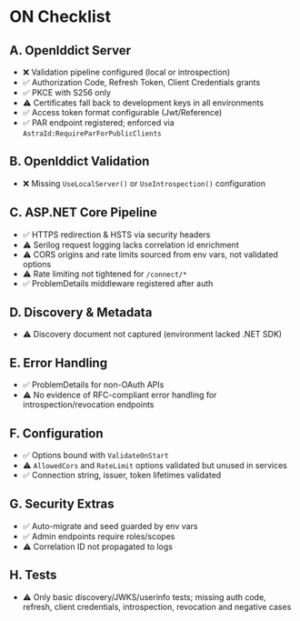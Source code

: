 # ON Checklist

## A. OpenIddict Server
- ❌ Validation pipeline configured (local or introspection)
- ✅ Authorization Code, Refresh Token, Client Credentials grants
- ✅ PKCE with S256 only
- ⚠ Certificates fall back to development keys in all environments
- ✅ Access token format configurable (Jwt/Reference)
- ✅ PAR endpoint registered; enforced via `AstraId:RequireParForPublicClients`

## B. OpenIddict Validation
- ❌ Missing `UseLocalServer()` or `UseIntrospection()` configuration

## C. ASP.NET Core Pipeline
- ✅ HTTPS redirection & HSTS via security headers
- ⚠ Serilog request logging lacks correlation id enrichment
- ⚠ CORS origins and rate limits sourced from env vars, not validated options
- ⚠ Rate limiting not tightened for `/connect/*`
- ✅ ProblemDetails middleware registered after auth

## D. Discovery & Metadata
- ⚠ Discovery document not captured (environment lacked .NET SDK)

## E. Error Handling
- ✅ ProblemDetails for non-OAuth APIs
- ⚠ No evidence of RFC-compliant error handling for introspection/revocation endpoints

## F. Configuration
- ✅ Options bound with `ValidateOnStart`
- ⚠ `AllowedCors` and `RateLimit` options validated but unused in services
- ✅ Connection string, issuer, token lifetimes validated

## G. Security Extras
- ✅ Auto-migrate and seed guarded by env vars
- ✅ Admin endpoints require roles/scopes
- ⚠ Correlation ID not propagated to logs

## H. Tests
- ⚠ Only basic discovery/JWKS/userinfo tests; missing auth code, refresh, client credentials, introspection, revocation and negative cases
